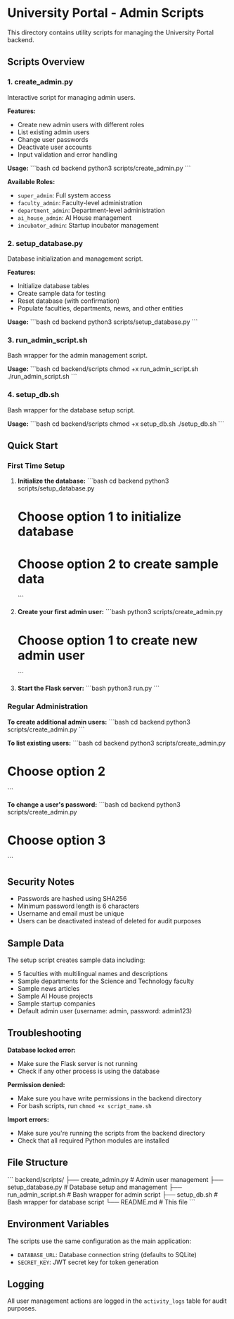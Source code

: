 # University Portal - Admin Scripts

This directory contains utility scripts for managing the University Portal backend.

## Scripts Overview

### 1. create_admin.py
Interactive script for managing admin users.

**Features:**
- Create new admin users with different roles
- List existing admin users
- Change user passwords
- Deactivate user accounts
- Input validation and error handling

**Usage:**
\`\`\`bash
cd backend
python3 scripts/create_admin.py
\`\`\`

**Available Roles:**
- `super_admin`: Full system access
- `faculty_admin`: Faculty-level administration
- `department_admin`: Department-level administration
- `ai_house_admin`: AI House management
- `incubator_admin`: Startup incubator management

### 2. setup_database.py
Database initialization and management script.

**Features:**
- Initialize database tables
- Create sample data for testing
- Reset database (with confirmation)
- Populate faculties, departments, news, and other entities

**Usage:**
\`\`\`bash
cd backend
python3 scripts/setup_database.py
\`\`\`

### 3. run_admin_script.sh
Bash wrapper for the admin management script.

**Usage:**
\`\`\`bash
cd backend/scripts
chmod +x run_admin_script.sh
./run_admin_script.sh
\`\`\`

### 4. setup_db.sh
Bash wrapper for the database setup script.

**Usage:**
\`\`\`bash
cd backend/scripts
chmod +x setup_db.sh
./setup_db.sh
\`\`\`

## Quick Start

### First Time Setup

1. **Initialize the database:**
   \`\`\`bash
   cd backend
   python3 scripts/setup_database.py
   # Choose option 1 to initialize database
   # Choose option 2 to create sample data
   \`\`\`

2. **Create your first admin user:**
   \`\`\`bash
   python3 scripts/create_admin.py
   # Choose option 1 to create new admin user
   \`\`\`

3. **Start the Flask server:**
   \`\`\`bash
   python3 run.py
   \`\`\`

### Regular Administration

**To create additional admin users:**
\`\`\`bash
cd backend
python3 scripts/create_admin.py
\`\`\`

**To list existing users:**
\`\`\`bash
cd backend
python3 scripts/create_admin.py
# Choose option 2
\`\`\`

**To change a user's password:**
\`\`\`bash
cd backend
python3 scripts/create_admin.py
# Choose option 3
\`\`\`

## Security Notes

- Passwords are hashed using SHA256
- Minimum password length is 6 characters
- Username and email must be unique
- Users can be deactivated instead of deleted for audit purposes

## Sample Data

The setup script creates sample data including:
- 5 faculties with multilingual names and descriptions
- Sample departments for the Science and Technology faculty
- Sample news articles
- Sample AI House projects
- Sample startup companies
- Default admin user (username: admin, password: admin123)

## Troubleshooting

**Database locked error:**
- Make sure the Flask server is not running
- Check if any other process is using the database

**Permission denied:**
- Make sure you have write permissions in the backend directory
- For bash scripts, run `chmod +x script_name.sh`

**Import errors:**
- Make sure you're running the scripts from the backend directory
- Check that all required Python modules are installed

## File Structure

\`\`\`
backend/scripts/
├── create_admin.py          # Admin user management
├── setup_database.py        # Database setup and management
├── run_admin_script.sh      # Bash wrapper for admin script
├── setup_db.sh             # Bash wrapper for database script
└── README.md               # This file
\`\`\`

## Environment Variables

The scripts use the same configuration as the main application:
- `DATABASE_URL`: Database connection string (defaults to SQLite)
- `SECRET_KEY`: JWT secret key for token generation

## Logging

All user management actions are logged in the `activity_logs` table for audit purposes.
